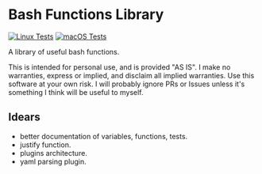 # Bash Functions Library

[![Linux Tests](https://github.com/shaniber/bash-functions-library/actions/workflows/linux-test.yml/badge.svg?branch=main)](https://github.com/shaniber/bash-functions-library/actions/workflows/linux-test.yml) [![macOS Tests](https://github.com/shaniber/bash-functions-library/actions/workflows/macos-test.yml/badge.svg?branch=main)](https://github.com/shaniber/bash-functions-library/actions/workflows/macos-test.yml)

A library of useful bash functions.  

This is intended for personal use, and is provided "AS IS". I make no warranties, express or implied, and disclaim all implied warranties. Use this software at your own risk. I will probably ignore PRs or Issues unless it's something I think will be useful to myself. 

## Idears

- better documentation of variables, functions, tests.
- justify function.  
- plugins architecture.
- yaml parsing plugin. 
